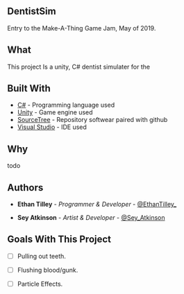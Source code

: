 ## DentistSim
Entry to the Make-A-Thing Game Jam, May of 2019.

## What
This project Is a unity, C# dentist simulater for the 

## Built With

* [C#](https://docs.microsoft.com/en-us/dotnet/csharp/) - Programming language used
* [Unity](https://unity.com/) - Game engine used
* [SourceTree](https://www.sourcetreeapp.com/) - Repository softwear paired with github
* [Visual Studio](https://visualstudio.microsoft.com/) - IDE used

## Why
todo

## Authors

* **Ethan Tilley** - *Programmer & Developer* - [@EthanTilley_](https://twitter.com/EthanTilley_)

* **Sey Atkinson** - *Artist & Developer* - [@Sey_Atkinson](https://twitter.com/Sey_Atkinson)

## Goals With This Project
- [ ] Pulling out teeth.
- [ ] Flushing blood/gunk.
- [ ] Particle Effects.

